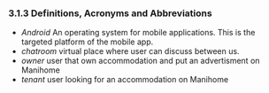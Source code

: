 ### 3.1.3    Definitions, Acronyms and Abbreviations

- *Android*  An operating system for mobile applications. This is the targeted platform of the mobile app.
- *chatroom* virtual place where user can discuss between us.
- *owner* user that own accommodation and put an advertisment on Manihome
- *tenant* user looking for an accommodation on Manihome

